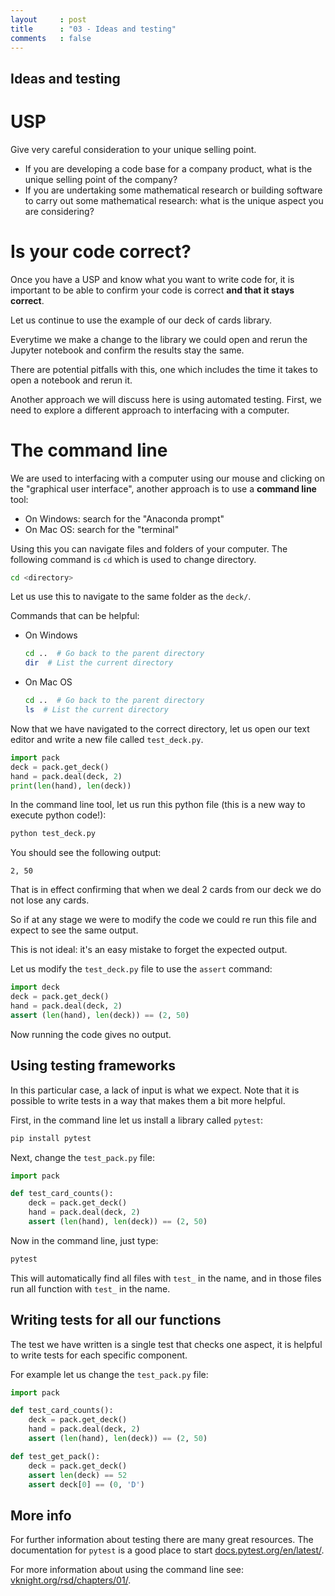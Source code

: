 ```yaml
---
layout     : post
title      : "03 - Ideas and testing"
comments   : false
---
```



## Ideas and testing

# USP

Give very careful consideration to your unique selling point.

- If you are developing a code base for a company product, what is the unique
  selling point of the company?
- If you are undertaking some mathematical research or building software to
  carry out some mathematical research: what is the unique aspect you are
  considering?

# Is your code correct?

Once you have a USP and know what you want to write code for, it is important to
be able to confirm your code is correct **and that it stays correct**.

Let us continue to use the example of our deck of cards library.

Everytime we make a change to the library we could open and rerun the Jupyter
notebook and confirm the results stay the same.

There are potential pitfalls with this, one which includes the time it takes to
open a notebook and rerun it.

Another approach we will discuss here is using automated testing. First, we need
to explore a different approach to interfacing with a computer.

# The command line

We are used to interfacing with a computer using our mouse and clicking on the
"graphical user interface", another approach is to use a **command line** tool:

- On Windows: search for the "Anaconda prompt"
- On Mac OS: search for the "terminal"

Using this you can navigate files and folders of your computer. The following
command is `cd` which is used to change directory.

```bash
cd <directory>
```

Let us use this to navigate to the same folder as the `deck/`.

Commands that can be helpful:

- On Windows

  ```bash
  cd ..  # Go back to the parent directory
  dir  # List the current directory
  ```
- On Mac OS

  ```bash
  cd ..  # Go back to the parent directory
  ls  # List the current directory
  ```

Now that we have navigated to the correct directory, let us open our text editor
and write a new file called `test_deck.py`.

```python
import pack
deck = pack.get_deck()
hand = pack.deal(deck, 2)
print(len(hand), len(deck))
```

In the command line tool, let us run this python file (this is a new way to
execute python code!):

```bash
python test_deck.py
```

You should see the following output:

```
2, 50
```

That is in effect confirming that when we deal 2 cards from our deck we do not
lose any cards.

So if at any stage we were to modify the code we could re run this file and
expect to see the same output.

This is not ideal: it's an easy mistake to forget the expected output.

Let us modify the `test_deck.py` file to use the `assert` command:

```python
import deck
deck = pack.get_deck()
hand = pack.deal(deck, 2)
assert (len(hand), len(deck)) == (2, 50)
```

Now running the code gives no output.

## Using testing frameworks

In this particular case, a lack of input is what we expect. Note that it is
possible to write tests in a way that makes them a bit more helpful.

First, in the command line let us install a library called `pytest`:

```bash
pip install pytest
```

Next, change the `test_pack.py` file:

```python
import pack

def test_card_counts():
    deck = pack.get_deck()
    hand = pack.deal(deck, 2)
    assert (len(hand), len(deck)) == (2, 50)
```

Now in the command line, just type:

```bash
pytest
```

This will automatically find all files with `test_` in the name, and in those
files run all function with `test_` in the name.

## Writing tests for all our functions

The test we have written is a single test that checks one aspect, it is helpful
to write tests for each specific component.

For example let us change the `test_pack.py` file:

```python
import pack

def test_card_counts():
    deck = pack.get_deck()
    hand = pack.deal(deck, 2)
    assert (len(hand), len(deck)) == (2, 50)

def test_get_pack():
    deck = pack.get_deck()
    assert len(deck) == 52
    assert deck[0] == (0, 'D')
```

## More info

For further information about testing there are many great resources. The
documentation for `pytest` is a good place to start
[docs.pytest.org/en/latest/](https://docs.pytest.org/en/latest/).

For more information about using the command line see:
[vknight.org/rsd/chapters/01/](https://vknight.org/rsd/chapters/01/).
